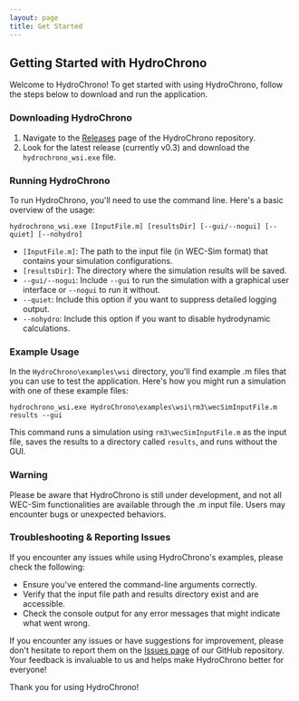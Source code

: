 ```yaml
---
layout: page
title: Get Started
---
```


## Getting Started with HydroChrono

Welcome to HydroChrono! To get started with using HydroChrono, follow the steps below to download and run the application.

### Downloading HydroChrono

1. Navigate to the [Releases](https://github.com/NREL/HydroChrono/releases) page of the HydroChrono repository.
2. Look for the latest release (currently v0.3) and download the `hydrochrono_wsi.exe` file.

### Running HydroChrono

To run HydroChrono, you'll need to use the command line. Here's a basic overview of the usage:

`hydrochrono_wsi.exe [InputFile.m] [resultsDir] [--gui/--nogui] [--quiet] [--nohydro]`


- `[InputFile.m]`: The path to the input file (in WEC-Sim format) that contains your simulation configurations.
- `[resultsDir]`: The directory where the simulation results will be saved.
- `--gui/--nogui`: Include `--gui` to run the simulation with a graphical user interface or `--nogui` to run it without.
- `--quiet`: Include this option if you want to suppress detailed logging output.
- `--nohydro`: Include this option if you want to disable hydrodynamic calculations.

### Example Usage

In the `HydroChrono\examples\wsi` directory, you'll find example .m files that you can use to test the application. Here's how you might run a simulation with one of these example files:

`hydrochrono_wsi.exe HydroChrono\examples\wsi\rm3\wecSimInputFile.m results --gui`

This command runs a simulation using `rm3\wecSimInputFile.m` as the input file, saves the results to a directory called `results`, and runs without the GUI.

### Warning

Please be aware that HydroChrono is still under development, and not all WEC-Sim functionalities are available through the .m input file. Users may encounter bugs or unexpected behaviors.

### Troubleshooting & Reporting Issues

If you encounter any issues while using HydroChrono's examples, please check the following:

- Ensure you've entered the command-line arguments correctly.
- Verify that the input file path and results directory exist and are accessible.
- Check the console output for any error messages that might indicate what went wrong.

If you encounter any issues or have suggestions for improvement, please don't hesitate to report them on the [Issues page](https://github.com/NREL/HydroChrono/issues) of our GitHub repository. Your feedback is invaluable to us and helps make HydroChrono better for everyone!

Thank you for using HydroChrono!
